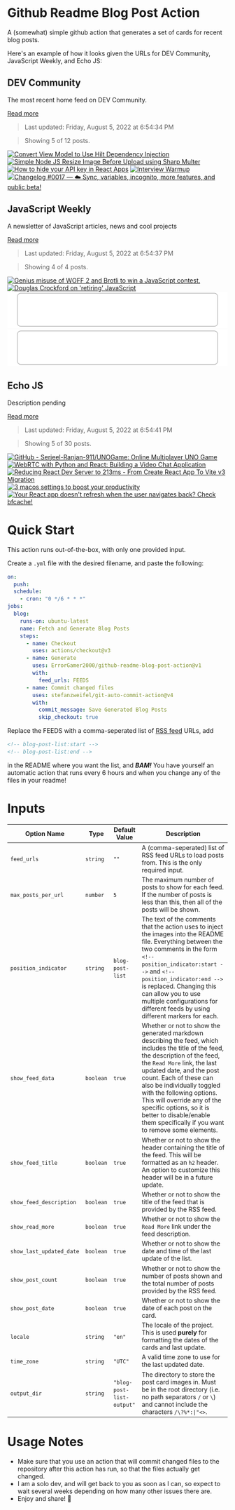 # Github Readme Blog Post Action

A (somewhat) simple github action that generates a set of cards for recent blog posts.

Here's an example of how it looks given the URLs for DEV Community, JavaScript Weekly, and Echo JS:

<!-- post-list:start -->
## DEV Community

The most recent home feed on DEV Community.

[Read more](https://dev.to)
> Last updated: Friday, August 5, 2022 at 6:54:34 PM

> Showing 5 of 12 posts.

[![Convert View Model to Use Hilt Dependency Injection](https://raw.githubusercontent.com/ErrorGamer2000/github-readme-blog-post-action/main/generated_files/DEV_Community/Convert_View_Model_to_Use_Hilt_Dependency_Injection.svg)](https://dev.to/vtsen/convert-view-model-to-use-hilt-dependency-injection-1mb3)
[![Simple Node JS Resize Image Before Upload using Sharp Multer](https://raw.githubusercontent.com/ErrorGamer2000/github-readme-blog-post-action/main/generated_files/DEV_Community/Simple_Node_JS_Resize_Image_Before_Upload_using_Sharp_Multer.svg)](https://dev.to/ranjan/simple-node-js-resize-image-before-upload-using-sharp-multer-p8c)
[![How to hide your API key in React Apps](https://raw.githubusercontent.com/ErrorGamer2000/github-readme-blog-post-action/main/generated_files/DEV_Community/How_to_hide_your_API_key_in_React_Apps.svg)](https://dev.to/efkumah/how-to-hide-your-api-key-in-react-apps-4mgb)
[![Interview Warmup](https://raw.githubusercontent.com/ErrorGamer2000/github-readme-blog-post-action/main/generated_files/DEV_Community/Interview_Warmup.svg)](https://dev.to/anasnmu/interview-warmup-37ia)
[![Changelog #0017 — ☁️ Sync, variables, incognito, more features, and public beta!](https://raw.githubusercontent.com/ErrorGamer2000/github-readme-blog-post-action/main/generated_files/DEV_Community/Changelog__0017_—_☁️_Sync__variables__incognito__more_features__and_public_beta!.svg)](https://dev.to/pie/changelog-0017-sync-variables-incognito-more-features-and-public-beta-4hko)


## JavaScript Weekly

A newsletter of JavaScript articles, news and cool projects

[Read more](https://javascriptweekly.com/)
> Last updated: Friday, August 5, 2022 at 6:54:37 PM

> Showing 4 of 4 posts.

[![Genius misuse of WOFF 2 and Brotli to win a JavaScript contest.](https://raw.githubusercontent.com/ErrorGamer2000/github-readme-blog-post-action/main/generated_files/JavaScript_Weekly/Genius_misuse_of_WOFF_2_and_Brotli_to_win_a_JavaScript_contest..svg)](https://javascriptweekly.com/issues/601)
[![Douglas Crockford on 'retiring' JavaScript](https://raw.githubusercontent.com/ErrorGamer2000/github-readme-blog-post-action/main/generated_files/JavaScript_Weekly/Douglas_Crockford_on_'retiring'_JavaScript.svg)](https://javascriptweekly.com/issues/600)
[![Common JavaScript issues developers face](https://raw.githubusercontent.com/ErrorGamer2000/github-readme-blog-post-action/main/generated_files/JavaScript_Weekly/Common_JavaScript_issues_developers_face.svg)](https://javascriptweekly.com/issues/599)
[![Vite 3, or in French: quick, quick, quick.](https://raw.githubusercontent.com/ErrorGamer2000/github-readme-blog-post-action/main/generated_files/JavaScript_Weekly/Vite_3__or_in_French__quick__quick__quick..svg)](https://javascriptweekly.com/issues/598)


## Echo JS

Description pending

[Read more](
http://www.echojs.com
)
> Last updated: Friday, August 5, 2022 at 6:54:41 PM

> Showing 5 of 30 posts.

[![GitHub - Serjeel-Ranjan-911/UNOGame: Online Multiplayer UNO Game](https://raw.githubusercontent.com/ErrorGamer2000/github-readme-blog-post-action/main/generated_files/_Echo_JS_/GitHub_-_Serjeel-Ranjan-911_UNOGame__Online_Multiplayer_UNO_Game.svg)](https://github.com/Serjeel-Ranjan-911/UNOGame)
[![WebRTC with Python and React: Building a Video Chat Application](https://raw.githubusercontent.com/ErrorGamer2000/github-readme-blog-post-action/main/generated_files/_Echo_JS_/WebRTC_with_Python_and_React__Building_a_Video_Chat_Application.svg)](https://www.metered.ca/blog/webrtc-with-python-building-a-video-chat-application/)
[![Reducing React Dev Server to 213ms - From Create React App To Vite v3 Migration](https://raw.githubusercontent.com/ErrorGamer2000/github-readme-blog-post-action/main/generated_files/_Echo_JS_/Reducing_React_Dev_Server_to_213ms_-_From_Create_React_App_To_Vite_v3_Migration.svg)](
https://orizens.com/blog/reducing-react-dev-server-to-213ms-from-create-react-app-to-vite-migration/
)
[![3 macos settings to boost your productivity](https://raw.githubusercontent.com/ErrorGamer2000/github-readme-blog-post-action/main/generated_files/_Echo_JS_/3_macos_settings_to_boost_your_productivity.svg)](https://dev.to/przemyslawjanpietrzak/3-macos-settings-to-boost-your-productivity-38j7)
[![
Your React app doesn't refresh when the user navigates back? Check bfcache!
](https://raw.githubusercontent.com/ErrorGamer2000/github-readme-blog-post-action/main/generated_files/_Echo_JS_/_Your_React_app_doesn't_refresh_when_the_user_navigates_back__Check_bfcache!_.svg)](
https://coder.earth/post/react-old-state-when-the-user-navigates-back
)


<!-- post-list:end -->

# Quick Start

This action runs out-of-the-box, with only one provided input.

Create a `.yml` file with the desired filename, and paste the following:

```yml
on:
  push:
  schedule:
    - cron: "0 */6 * * *"
jobs:
  blog:
    runs-on: ubuntu-latest
    name: Fetch and Generate Blog Posts
    steps:
      - name: Checkout
        uses: actions/checkout@v3
      - name: Generate
        uses: ErrorGamer2000/github-readme-blog-post-action@v1
        with:
          feed_urls: FEEDS
      - name: Commit changed files
        uses: stefanzweifel/git-auto-commit-action@v4
        with:
          commit_message: Save Generated Blog Posts
          skip_checkout: true
```

Replace the FEEDS with a comma-seperated list of [RSS feed](https://rss.com/blog/how-do-rss-feeds-work/) URLs, add

```md
<!-- blog-post-list:start -->
<!-- blog-post-list:end -->
```

in the README where you want the list, and **_BAM!_** You have yourself an automatic action that runs every 6 hours and when you change any of the files in your readme!

# Inputs

<table>
  <thead>
    <tr>
      <th>Option Name</th>
      <th>Type</th>
      <th>Default Value</th>
      <th>Description</th>
    </tr>
  </thead>
  <tbody>
    <tr>
      <td><code>feed_urls</code></td>
      <td><code>string</code></td>
      <td><code>""</code></td>
      <td>A (comma-seperated) list of RSS feed URLs to load posts from. This is the only required input.</td>
    </tr>
    <tr>
      <td><code>max_posts_per_url</code></td>
      <td><code>number</code></td>
      <td><code>5</code></td>
      <td>The maximum number of posts to show for each feed. If the number of posts is less than this, then all of the posts will be shown.</td>
    </tr>
    <tr>
      <td><code>position_indicator</code></td>
      <td><code>string</code></td>
      <td><code>blog-post-list</code></td>
      <td>The text of the comments that the action uses to inject the images into the README file. Everything between the two comments in the form <code>&lt;!-- position_indicator:start --&gt;</code> and <code>&lt;!-- position_indicator:end --&gt;</code> is replaced. Changing this can allow you to use multiple configurations for different feeds by using different markers for each.</td>
    </tr>
    <tr>
      <td><code>show_feed_data</code></td>
      <td><code>boolean</code></td>
      <td><code>true</code></td>
      <td>Whether or not to show the generated markdown describing the feed, which includes the title of the feed, the description of the feed, the <code>Read More</code> link, the last updated date, and the post count. Each of these can also be individually toggled with the following options. This will override any of the specific options, so it is better to disable/enable them specifically if you want to remove some elements.</td>
    </tr>
    <tr>
      <td><code>show_feed_title</code></td>
      <td><code>boolean</code></td>
      <td><code>true</code></td>
      <td>Whether or not to show the header containing the title of the feed. This will be formatted as an <code>h2</code> header. An option to customize this header will be in a future update.</td>
    </tr>
    <tr>
      <td><code>show_feed_description</code></td>
      <td><code>boolean</code></td>
      <td><code>true</code></td>
      <td>Whether or not to show the title of the feed that is provided by the RSS feed.</td>
    </tr>
    <tr>
      <td><code>show_read_more</code></td>
      <td><code>boolean</code></td>
      <td><code>true</code></td>
      <td>Whether or not to show the <code>Read More</code> link under the feed description.</td>
    </tr>
    <tr>
      <td><code>show_last_updated_date</code></td>
      <td><code>boolean</code></td>
      <td><code>true</code></td>
      <td>Whether or not to show the date and time of the last update of the list.</td>
    </tr>
    <tr>
      <td><code>show_post_count</code></td>
      <td><code>boolean</code></td>
      <td><code>true</code></td>
      <td>Whether or not to show the number of posts shown and the total number of posts provided by the RSS feed.</td>
    </tr>
    <tr>
      <td><code>show_post_date</code></td>
      <td><code>boolean</code></td>
      <td><code>true</code></td>
      <td>Whether or not to show the date of each post on the card.</td>
    </tr>
    <tr>
      <td><code>locale</code></td>
      <td><code>string</code></td>
      <td><code>"en"</code></td>
      <td>The locale of the project. This is used <strong>purely</strong> for formatting the dates of the cards and last update.</td>
    </tr>
    <tr>
      <td><code>time_zone</code></td>
      <td><code>string</code></td>
      <td><code>"UTC"</code></td>
      <td>A valid time zone to use for the last updated date.</td>
    </tr>
    <tr>
      <td><code>output_dir</code></td>
      <td><code>string</code></td>
      <td><code>"blog-post-list-output"</code></td>
      <td>The directory to store the post card images in. Must be in the root directory (i.e. no path separators <code>/</code> or <code>\</code>) and cannot include the characters <code>/\?%*:|"&lt;&gt;</code>.</td>
    </tr>
<!--
    <tr>
      <td><code></code></td>
      <td><cde></cde></td>
      <td><code></code></td>
      <td></td>
    </tr>
-->
  </tbody>
</table>

# Usage Notes

- Make sure that you use an action that will commit changed files to the repository after this action has run, so that the files actually get changed.
- I am a solo dev, and will get back to you as soon as I can, so expect to wait several weeks depending on how many other issues there are.
- Enjoy and share! 🤗
